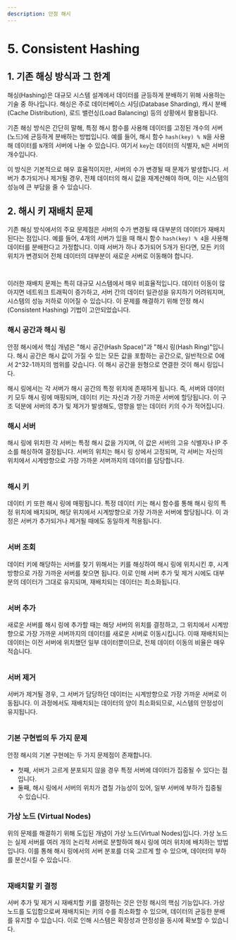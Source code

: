 ```yaml
---
description: 안정 해시
---
```


# 5. Consistent Hashing

## 1. 기존 해싱 방식과 그 한계

해싱(Hashing)은 대규모 시스템 설계에서 데이터를 균등하게 분배하기 위해 사용하는 기술 중 하나입니다. 해싱은 주로 데이터베이스 샤딩(Database Sharding), 캐시 분배(Cache Distribution), 로드 밸런싱(Load Balancing) 등의 상황에서 활용됩니다.

기존 해싱 방식은 간단히 말해, 특정 해시 함수를 사용해 데이터를 고정된 개수의 서버(노드)에 균등하게 분배하는 방법입니다. 예를 들어, 해시 함수 `hash(key) % N`을 사용해 데이터를 `N`개의 서버에 나눌 수 있습니다. 여기서 `key`는 데이터의 식별자, `N`은 서버의 개수입니다.

이 방식은 기본적으로 매우 효율적이지만, 서버의 수가 변경될 때 문제가 발생합니다. 서버가 추가되거나 제거될 경우, 전체 데이터의 해시 값을 재계산해야 하며, 이는 시스템의 성능에 큰 부담을 줄 수 있습니다.



## 2. 해시 키 재배치 문제

기존 해싱 방식에서의 주요 문제점은 서버의 수가 변경될 때 대부분의 데이터가 재배치된다는 점입니다. 예를 들어, 4개의 서버가 있을 때 해시 함수 `hash(key) % 4`을 사용해 데이터를 분배한다고 가정합니다. 이때 서버가 하나 추가되어 5개가 된다면, 모든 키의 위치가 변경되어 전체 데이터의 대부분이 새로운 서버로 이동해야 합니다.

<figure><img src="../../.gitbook/assets/image (1) (1) (1) (1) (1) (1).png" alt=""><figcaption></figcaption></figure>

<figure><img src="../../.gitbook/assets/image (1) (1) (1) (1) (1) (1) (1).png" alt=""><figcaption></figcaption></figure>

이러한 재배치 문제는 특히 대규모 시스템에서 매우 비효율적입니다. 데이터 이동이 많아지면 네트워크 트래픽이 증가하고, 서버 간의 데이터 일관성을 유지하기 어려워지며, 시스템의 성능 저하로 이어질 수 있습니다. 이 문제를 해결하기 위해 안정 해시(Consistent Hashing) 기법이 고안되었습니다.

### **해시 공간과 해시 링**

안정 해시에서 핵심 개념은 "해시 공간(Hash Space)"과 "해시 링(Hash Ring)"입니다. 해시 공간은 해시 값이 가질 수 있는 모든 값을 포함하는 공간으로, 일반적으로 0에서 2^32-1까지의 범위를 갖습니다. 이 해시 공간을 원형으로 연결한 것이 해시 링입니다.

해시 링에서는 각 서버가 해시 공간의 특정 위치에 존재하게 됩니다. 즉, 서버와 데이터 키 모두 해시 링에 매핑되며, 데이터 키는 자신과 가장 가까운 서버에 할당됩니다. 이 구조 덕분에 서버의 추가 및 제거가 발생해도, 영향을 받는 데이터 키의 수가 적어집니다.

### **해시 서버**

해시 링에 위치한 각 서버는 특정 해시 값을 가지며, 이 값은 서버의 고유 식별자나 IP 주소를 해싱하여 결정됩니다. 서버의 위치는 해시 링 상에서 고정되며, 각 서버는 자신의 위치에서 시계방향으로 가장 가까운 서버까지의 데이터를 담당합니다.

<figure><img src="../../.gitbook/assets/image (2) (1) (1) (1) (1) (1).png" alt=""><figcaption></figcaption></figure>

### **해시 키**

데이터 키 또한 해시 링에 매핑됩니다. 특정 데이터 키는 해시 함수를 통해 해시 링의 특정 위치에 배치되며, 해당 위치에서 시계방향으로 가장 가까운 서버에 할당됩니다. 이 과정은 서버가 추가되거나 제거될 때에도 동일하게 적용됩니다.

<figure><img src="../../.gitbook/assets/image (3) (1) (1) (1) (1) (1).png" alt=""><figcaption></figcaption></figure>

### **서버 조회**

데이터 키에 해당하는 서버를 찾기 위해서는 키를 해싱하여 해시 링에 위치시킨 후, 시계방향으로 가장 가까운 서버를 찾으면 됩니다. 이로 인해 서버 추가 및 제거 시에도 대부분의 데이터가 그대로 유지되며, 재배치되는 데이터는 최소화됩니다.

<figure><img src="../../.gitbook/assets/image (4) (1) (1) (1) (1) (1).png" alt=""><figcaption></figcaption></figure>

### **서버 추가**

새로운 서버를 해시 링에 추가할 때는 해당 서버의 위치를 결정하고, 그 위치에서 시계방향으로 가장 가까운 서버까지의 데이터를 새로운 서버로 이동시킵니다. 이때 재배치되는 데이터는 이전 서버에 위치했던 일부 데이터뿐이므로, 전체 데이터 이동의 비율은 매우 적습니다.

<figure><img src="../../.gitbook/assets/image (5) (1) (1) (1) (1).png" alt=""><figcaption></figcaption></figure>

### **서버 제거**

서버가 제거될 경우, 그 서버가 담당하던 데이터는 시계방향으로 가장 가까운 서버로 이동됩니다. 이 과정에서도 재배치되는 데이터의 양이 최소화되므로, 시스템의 안정성이 유지됩니다.

<figure><img src="../../.gitbook/assets/image (6) (1) (1) (1).png" alt=""><figcaption></figcaption></figure>

### **기본 구현법의 두 가지 문제**

안정 해시의 기본 구현에는 두 가지 문제점이 존재합니다.&#x20;

* 첫째, 서버가 고르게 분포되지 않을 경우 특정 서버에 데이터가 집중될 수 있다는 점입니다.&#x20;
* 둘째, 해시 링에서 서버의 위치가 겹칠 가능성이 있어, 일부 서버에 부하가 집중될 수 있습니다.

### **가상 노드 (Virtual Nodes)**

위의 문제를 해결하기 위해 도입된 개념이 가상 노드(Virtual Nodes)입니다. 가상 노드는 실제 서버를 여러 개의 논리적 서버로 분할하여 해시 링에 여러 위치에 배치하는 방법입니다. 이를 통해 해시 링에서의 서버 분포를 더욱 고르게 할 수 있으며, 데이터의 부하를 분산시킬 수 있습니다.

<figure><img src="../../.gitbook/assets/image (7) (1) (1).png" alt=""><figcaption></figcaption></figure>

### **재배치할 키 결정**

서버 추가 및 제거 시 재배치할 키를 결정하는 것은 안정 해시의 핵심 기능입니다. 가상 노드를 도입함으로써 재배치되는 키의 수를 최소화할 수 있으며, 데이터의 균등한 분배를 유지할 수 있습니다. 이로 인해 시스템은 확장성과 안정성을 동시에 확보할 수 있습니다.
